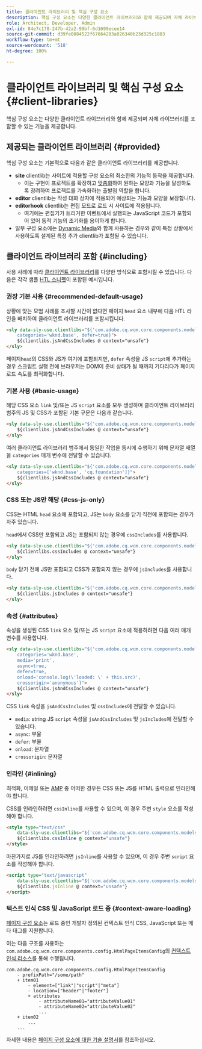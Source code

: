 ```yaml
---
title: 클라이언트 라이브러리 및 핵심 구성 요소
description: 핵심 구성 요소는 다양한 클라이언트 라이브러리와 함께 제공되며 자체 라이브러리를 포함할 수 있는 기능을 제공합니다.
role: Architect, Developer, Admin
exl-id: 84e7c178-247b-42a2-99bf-6d1699ecee14
source-git-commit: d39fe0084522f67664203a026340b23d325c1883
workflow-type: tm+mt
source-wordcount: '518'
ht-degree: 100%

---
```



# 클라이언트 라이브러리 및 핵심 구성 요소 {#client-libraries}

핵심 구성 요소는 다양한 클라이언트 라이브러리와 함께 제공되며 자체 라이브러리를 포함할 수 있는 기능을 제공합니다.

## 제공되는 클라이언트 라이브러리 {#provided}

핵심 구성 요소는 기본적으로 다음과 같은 클라이언트 라이브러리를 제공합니다.

* **site** clientlib는 사이트에 적용할 구성 요소의 최소한의 기능적 동작을 제공합니다.
   * 이는 구현이 프로젝트를 확장하고 [맞춤화](/help/developing/customizing.md)하여 원하는 모양과 기능을 달성하도록 장려하여 프로젝트를 가속화하는 출발점 역할을 합니다.
* **editor** clientlib는 작성 대화 상자에 적용되어 예상되는 기능과 모양을 보장합니다.
* **editorhook** clientlib는 편집 모드로 로드 시 사이트에 적용됩니다.
   * 여기에는 편집기가 트리거한 이벤트에서 실행되는 JavaScript 코드가 포함되어 있어 동적 기능의 초기화를 용이하게 합니다.
* 일부 구성 요소에는 [Dynamic Media](/help/components/image.md#dynamic-media)와 함께 사용하는 경우와 같이 특정 상황에서 사용하도록 설계된 특정 추가 clientlib가 포함될 수 있습니다.

## 클라이언트 라이브러리 포함 {#including}

사용 사례에 따라 [클라이언트 라이브러리](/help/developing/archetype/front-end.md#clientlibs)를 다양한 방식으로 포함시킬 수 있습니다. 다음은 각각 샘플 [HTL 스니펫](https://experienceleague.adobe.com/docs/experience-manager-htl/using/overview.html)이 포함된 예시입니다.

### 권장 기본 사용 {#recommended-default-usage}

상황에 맞는 모범 사례를 조사할 시간이 없다면 페이지 `head` 요소 내부에 다음 HTL 라인을 배치하여 클라이언트 라이브러리를 포함시킵니다.

```html
<sly data-sly-use.clientlibs="${'com.adobe.cq.wcm.core.components.models.ClientLibraries' @
    categories='wknd.base', defer=true}">
    ${clientlibs.jsAndCssIncludes @ context="unsafe"}
</sly>
```

페이지`head`의 CSS와 JS가 여기에 포함되지만, `defer` 속성을 JS `script`에 추가하는 경우 스크립트 실행 전에 브라우저는 DOM이 준비 상태가 될 때까지 기다리다가 페이지 로드 속도를 최적화합니다.

### 기본 사용 {#basic-usage}

해당 CSS 요소 `link` 및/또는 JS `script` 요소를 모두 생성하며 클라이언트 라이브러리 범주의 JS 및 CSS가 포함된 기본 구문은 다음과 같습니다.

```html
<sly data-sly-use.clientlibs="${'com.adobe.cq.wcm.core.components.models.ClientLibraries' @ categories='wknd.base'}">
    ${clientlibs.jsAndCssIncludes @ context="unsafe"}
</sly>
```

여러 클라이언트 라이브러리 범주에서 동일한 작업을 동시에 수행하기 위해 문자열 배열을 `categories` 매개 변수에 전달할 수 있습니다.

```html
<sly data-sly-use.clientlibs="${'com.adobe.cq.wcm.core.components.models.ClientLibraries' @
    categories=['wknd.base', 'cq.foundation']}">
    ${clientlibs.jsAndCssIncludes @ context="unsafe"}
</sly>
```

### CSS 또는 JS만 해당 {#css-js-only}

CSS는 HTML `head` 요소에 포함되고, JS는 `body` 요소를 닫기 직전에 포함되는 경우가 자주 있습니다.

`head`에서 CSS만 포함되고 JS는 포함되지 않는 경우에 `cssIncludes`를 사용합니다.

```html
<sly data-sly-use.clientlibs="${'com.adobe.cq.wcm.core.components.models.ClientLibraries' @ categories='wknd.base'}">
    ${clientlibs.cssIncludes @ context="unsafe"}
</sly>
```

`body` 닫기 전에 JS만 포함되고 CSS가 포함되지 않는 경우에 `jsIncludes`를 사용합니다.

```html
<sly data-sly-use.clientlibs="${'com.adobe.cq.wcm.core.components.models.ClientLibraries' @ categories='wknd.base'}">
    ${clientlibs.jsIncludes @ context="unsafe"}
</sly>
```

### 속성 {#attributes}

속성을 생성된 CSS `link` 요소 및/또는 JS `script` 요소에 적용하려면 다음 여러 매개 변수를 사용합니다.

```html
<sly data-sly-use.clientlibs="${'com.adobe.cq.wcm.core.components.models.ClientLibraries' @
    categories='wknd.base',
    media='print',
    async=true,
    defer=true,
    onload='console.log(\'loaded: \' + this.src)',
    crossorigin='anonymous'}">
    ${clientlibs.jsAndCssIncludes @ context="unsafe"}
</sly>
```

CSS `link` 속성을 `jsAndCssIncludes` 및 `cssIncludes`에 전달할 수 있습니다.

* `media`: string JS `script` 속성을 `jsAndCssIncludes` 및 `jsIncludes`에 전달할 수 있습니다.
* `async`: 부울
* `defer`: 부울
* `onload`: 문자열
* `crossorigin`: 문자열

### 인라인 {#inlining}

최적화, 이메일 또는 [AMP](amp.md) 중 어떠한 경우든 CSS 또는 JS를 HTML 출력으로 인라인해야 합니다.

CSS를 인라인하려면 `cssInline`를 사용할 수 있으며, 이 경우 주변 `style` 요소를 작성해야 합니다.

```html
<style type="text/css"
    data-sly-use.clientlibs="${'com.adobe.cq.wcm.core.components.models.ClientLibraries' @ categories='wknd.base'}">
    ${clientlibs.cssInline @ context="unsafe"}
</style>
```

마찬가지로 JS를 인라인하려면 `jsInline`를 사용할 수 있으며, 이 경우 주변 `script` 요소를 작성해야 합니다.

```html
<script type="text/javascript"
    data-sly-use.clientlibs="${'com.adobe.cq.wcm.core.components.models.ClientLibraries' @ categories='wknd.base'}">
    ${clientlibs.jsInline @ context="unsafe"}
</script>
```

### 텍스트 인식 CSS 및 JavaScript 로드 중 {#context-aware-loading}

[페이지 구성 요소](/help/components/page.md)는 로드 중인 개발자 정의된 컨텍스트 인식 CSS, JavaScript 또는 메타 태그를 지원합니다.

이는 다음 구조를 사용하는 `com.adobe.cq.wcm.core.components.config.HtmlPageItemsConfig`의 [컨텍스트 인식 리소스](context-aware-configs.md)를 통해 수행됩니다.

```text
com.adobe.cq.wcm.core.components.config.HtmlPageItemsConfig
    - prefixPath="/some/path"
    + item01
        - element=["link"|"script"|"meta"]
        - location=["header"|"footer"]
        + attributes
            - attributeName01="attributeValue01"
            - attributeName02="attributeValue02"
            ...
    + item02
        ...
    ...
```

자세한 내용은 [페이지 구성 요소에 대한 기술 설명서](https://github.com/adobe/aem-core-wcm-components/tree/master/content/src/content/jcr_root/apps/core/wcm/components/page/v2/page#loading-of-context-aware-cssjs)를 참조하십시오.
